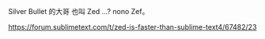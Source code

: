 
Silver Bullet 的大哥 也叫 Zed ...? nono Zef。

https://forum.sublimetext.com/t/zed-is-faster-than-sublime-text4/67482/23

